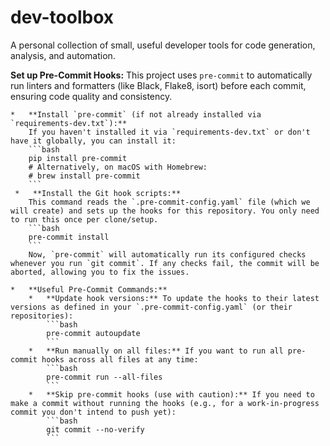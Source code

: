 # dev-toolbox
A personal collection of small, useful developer tools for code generation, analysis, and automation.


**Set up Pre-Commit Hooks:**
    This project uses `pre-commit` to automatically run linters and formatters (like Black, Flake8, isort) before each commit, ensuring code quality and consistency.

    *   **Install `pre-commit` (if not already installed via `requirements-dev.txt`):**
        If you haven't installed it via `requirements-dev.txt` or don't have it globally, you can install it:
        ```bash
        pip install pre-commit
        # Alternatively, on macOS with Homebrew:
        # brew install pre-commit
        ```
     *   **Install the Git hook scripts:**
        This command reads the `.pre-commit-config.yaml` file (which we will create) and sets up the hooks for this repository. You only need to run this once per clone/setup.
        ```bash
        pre-commit install
        ```
        Now, `pre-commit` will automatically run its configured checks whenever you run `git commit`. If any checks fail, the commit will be aborted, allowing you to fix the issues.

    *   **Useful Pre-Commit Commands:**
        *   **Update hook versions:** To update the hooks to their latest versions as defined in your `.pre-commit-config.yaml` (or their repositories):
            ```bash
            pre-commit autoupdate
            ```
        *   **Run manually on all files:** If you want to run all pre-commit hooks across all files at any time:
            ```bash
            pre-commit run --all-files
            ```
        *   **Skip pre-commit hooks (use with caution):** If you need to make a commit without running the hooks (e.g., for a work-in-progress commit you don't intend to push yet):
            ```bash
            git commit --no-verify
            ```
